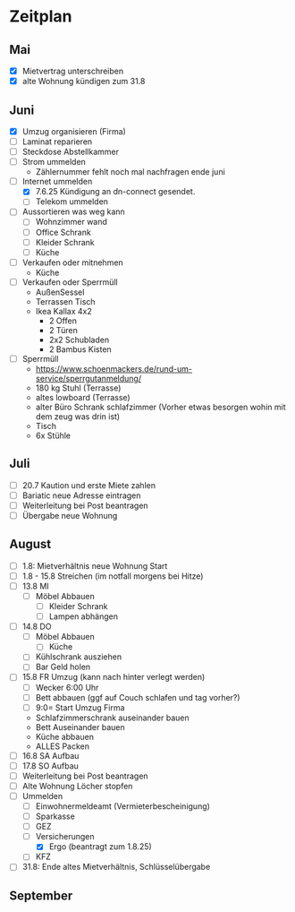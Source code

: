 # Zeitplan

## Mai

- [x] Mietvertrag unterschreiben
- [x] alte Wohnung kündigen zum 31.8

## Juni

- [x] Umzug organisieren (Firma)
- [ ] Laminat reparieren
- [ ] Steckdose Abstellkammer
- [ ] Strom ummelden
  - Zählernummer fehlt noch mal nachfragen ende juni
- [ ] Internet ummelden
  - [x] 7.6.25 Kündigung an dn-connect gesendet.
  - [ ] Telekom ummelden
- [ ] Aussortieren was weg kann
  - [ ] Wohnzimmer wand
  - [ ] Office Schrank
  - [ ] Kleider Schrank
  - [ ] Küche
- [ ] Verkaufen oder mitnehmen
  - Küche
- [ ] Verkaufen oder Sperrmüll
  - AußenSessel
  - Terrassen Tisch
  - Ikea Kallax 4x2
    - 2 Offen
    - 2 Türen
    - 2x2 Schubladen
    - 2 Bambus Kisten
- [ ] Sperrmüll
  - https://www.schoenmackers.de/rund-um-service/sperrgutanmeldung/
  - 180 kg Stuhl (Terrasse)
  - altes lowboard (Terrasse)
  - alter Büro Schrank schlafzimmer (Vorher etwas besorgen wohin mit dem zeug was drin ist)
  - Tisch
  - 6x Stühle

## Juli

- [ ] 20.7 Kaution und erste Miete zahlen
- [ ] Bariatic neue Adresse eintragen
- [ ] Weiterleitung bei Post beantragen
- [ ] Übergabe neue Wohnung

## August

- [ ] 1.8: Mietverhältnis neue Wohnung Start
- [ ] 1.8 - 15.8 Streichen (im notfall morgens bei Hitze)
- [ ] 13.8 MI
  - [ ] Möbel Abbauen
    - [ ] Kleider Schrank
    - [ ] Lampen abhängen
- [ ] 14.8 DO
  - [ ] Möbel Abbauen
    - [ ] Küche
  - [ ] Kühlschrank ausziehen
  - [ ] Bar Geld holen
- [ ] 15.8 FR Umzug (kann nach hinter verlegt werden)
  - [ ] Wecker 6:00 Uhr
  - [ ] Bett abbauen (ggf auf Couch schlafen und tag vorher?)
  - [ ] 9:0= Start Umzug Firma
  - Schlafzimmerschrank auseinander bauen
  - Bett Auseinander bauen
  - Küche abbauen
  - ALLES Packen
- [ ] 16.8 SA Aufbau
- [ ] 17.8 SO Aufbau
- [ ] Weiterleitung bei Post beantragen
- [ ] Alte Wohnung Löcher stopfen
- [ ] Ummelden
  - [ ] Einwohnermeldeamt (Vermieterbescheinigung)
  - [ ] Sparkasse
  - [ ] GEZ
  - [ ] Versicherungen
    - [x] Ergo (beantragt zum 1.8.25)
  - [ ] KFZ
- [ ] 31.8: Ende altes Mietverhältnis, Schlüsselübergabe

## September
